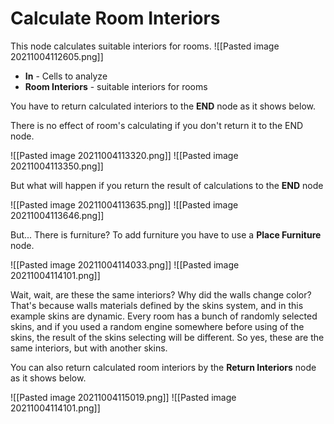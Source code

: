 # Calculate Room Interiors
This node calculates suitable interiors for rooms.
![[Pasted image 20211004112605.png]]

- **In** - Cells to analyze
- **Room Interiors** - suitable interiors for rooms

You have to return calculated interiors to the **END** node as it shows below.

There is no effect of room's calculating if you don't return it to the END node.

![[Pasted image 20211004113320.png]]
![[Pasted image 20211004113350.png]]

But what will happen if you return the result of calculations to the **END** node

![[Pasted image 20211004113635.png]]
![[Pasted image 20211004113646.png]]

But... There is furniture? 
To add furniture you have to use a **Place Furniture** node.

![[Pasted image 20211004114033.png]]
![[Pasted image 20211004114101.png]]

Wait, wait, are these the same interiors? Why did the walls change color?
That's because walls materials defined by the skins system, and in this example skins are dynamic. Every room has a bunch of randomly selected skins, and if you used a random engine somewhere before using of the skins, the result of the skins selecting will be different. So yes, these are the same interiors, but with another skins.

You can also return calculated room interiors by the **Return Interiors** node as it shows below.

![[Pasted image 20211004115019.png]]
![[Pasted image 20211004114101.png]]